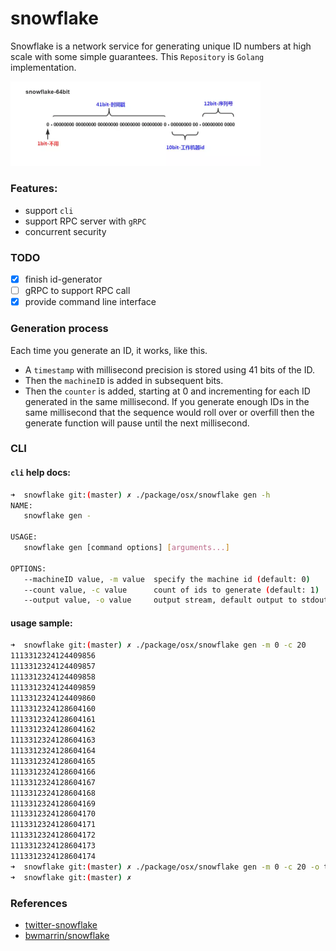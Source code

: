 # snowflake

Snowflake is a network service for generating unique ID numbers at high scale with some simple guarantees.
This `Repository` is `Golang` implementation.

<img src="resoureses/format.png" width="400px"/>

### Features:

* support `cli`
* support RPC server with `gRPC`
* concurrent security

### TODO

* [x] finish id-generator
* [ ] gRPC to support RPC call
* [x] provide command line interface

### Generation process

Each time you generate an ID, it works, like this.

* A `timestamp` with millisecond precision is stored using 41 bits of the ID.
* Then the `machineID` is added in subsequent bits.
* Then the `counter` is added, starting at 0 and incrementing for each ID generated in the same millisecond. If you generate enough IDs in the same millisecond that the sequence would roll over or overfill then the generate function will pause until the next millisecond.

### CLI

#### `cli` help docs:

```sh
➜  snowflake git:(master) ✗ ./package/osx/snowflake gen -h
NAME:
   snowflake gen - 

USAGE:
   snowflake gen [command options] [arguments...]

OPTIONS:
   --machineID value, -m value  specify the machine id (default: 0)
   --count value, -c value      count of ids to generate (default: 1)
   --output value, -o value     output stream, default output to stdout (default: "stdout")
```

#### usage sample:

```sh
➜  snowflake git:(master) ✗ ./package/osx/snowflake gen -m 0 -c 20            
1113312324124409856
1113312324124409857
1113312324124409858
1113312324124409859
1113312324124409860
1113312324128604160
1113312324128604161
1113312324128604162
1113312324128604163
1113312324128604164
1113312324128604165
1113312324128604166
1113312324128604167
1113312324128604168
1113312324128604169
1113312324128604170
1113312324128604171
1113312324128604172
1113312324128604173
1113312324128604174
➜  snowflake git:(master) ✗ ./package/osx/snowflake gen -m 0 -c 20 -o test.txt
➜  snowflake git:(master) ✗
```

### References

* [twitter-snowflake](https://github.com/twitter-archive/snowflake)
* [bwmarrin/snowflake](https://github.com/bwmarrin/snowflake)